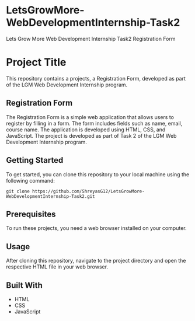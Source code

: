 # LetsGrowMore-WebDevelopmentInternship-Task2
Lets Grow More Web Development Internship Task2 Registration Form

# Project Title

This repository contains a projects, a Registration Form, developed as part of the LGM Web Development Internship program.

## Registration Form

The Registration Form is a simple web application that allows users to register by filling in a form. The form includes fields such as name, email, course name. The application is developed using HTML, CSS, and JavaScript. The project is developed as part of Task 2 of the LGM Web Development Internship program.

## Getting Started

To get started, you can clone this repository to your local machine using the following command:

```
git clone https://github.com/ShreyasG12/LetsGrowMore-WebDevelopmentInternship-Task2.git
```

## Prerequisites

To run these projects, you need a web browser installed on your computer.

## Usage

After cloning this repository, navigate to the project directory and open the respective HTML file in your web browser.

## Built With

- HTML
- CSS
- JavaScript

